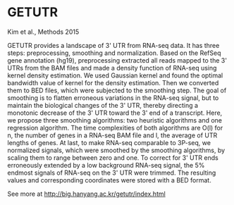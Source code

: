 # GETUTR
Kim et al., Methods 2015

GETUTR provides a landscape of 3' UTR from RNA-seq data. It has three steps: preprocessing, smoothing and normalization.
Based on the RefSeq gene annotation (hg19), preprocessing extracted all reads mapped to the 3' UTRs from the BAM files and made a density function of RNA-seq using kernel density estimation. We used Gaussian kernel and found the optimal bandwidth value of kernel for the density estimation. Then we converted them to BED files, which were subjected to the smoothing step. The goal of smoothing is to flatten erroneous variations in the RNA-seq signal, but to maintain the biological changes of the 3' UTR, thereby directing a monotonic decrease of the 3' UTR toward the 3' end of a transcript. Here, we propose three smoothing algorithms: two heuristic algorithms and one regression algorithm. The time complexities of both algorithms are O(l) for n, the number of genes in a RNA-seq BAM file and l, the average of UTR lengths of genes. At last, to make RNA-seq comparable to 3P-seq, we normalized signals, which were smoothed by the smoothing algorithms, by scaling them to range between zero and one. To correct for 3' UTR ends erroneously extended by a low background RNA-seq signal, the 5% endmost signals of RNA-seq on the 3' UTR were trimmed. The resulting values and corresponding coordinates were stored with a BED format.

See more at http://big.hanyang.ac.kr/getutr/index.html
